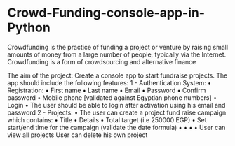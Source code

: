 # Crowd-Funding-console-app-in-Python
Crowdfunding is the practice of funding a project or venture by raising small amounts of money from a large number of people, typically via the Internet. Crowdfunding is a form of crowdsourcing and alternative finance


The aim of the project: Create a console app to start fundraise projects.
The app should include the following features:
1 - Authentication System:
• Registration:
• First name
• Last name
• Email
• Password
• Confirm password
• Mobile phone [validated against Egyptian phone numbers]
• Login
• The user should be able to login after activation using his email
and password
2 - Projects:
• The user can create a project fund raise campaign which contains:
• Title
• Details
• Total target (i.e 250000 EGP)
• Set start/end time for the campaign (validate the date formula)
•
•
•
•
User can view all projects
User can delete his own project

